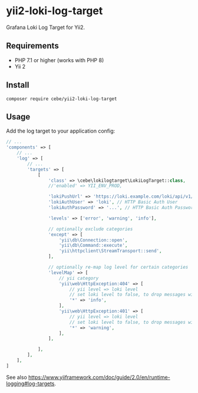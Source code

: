 # yii2-loki-log-target

Grafana Loki Log Target for Yii2.

## Requirements

- PHP 7.1 or higher (works with PHP 8)
- Yii 2

## Install

    composer require cebe/yii2-loki-log-target

## Usage

Add the log target to your application config:

```php
// ...
'components' => [
    // ...
    'log' => [
        // ...
        'targets' => [
            [
                'class' => \cebe\lokilogtarget\LokiLogTarget::class,
                //'enabled' => YII_ENV_PROD,

                'lokiPushUrl' => 'https://loki.example.com/loki/api/v1/push',
                'lokiAuthUser' => 'loki', // HTTP Basic Auth User
                'lokiAuthPassword' => '...', // HTTP Basic Auth Password

                'levels' => ['error', 'warning', 'info'],

                // optionally exclude categories
                'except' => [
                    'yii\db\Connection::open',
                    'yii\db\Command::execute',
                    'yii\httpclient\StreamTransport::send',
                ],

                // optionally re-map log level for certain categories
                'levelMap' => [
                    // yii category
                    'yii\web\HttpException:404' => [
                        // yii level => loki level
                        // set loki level to false, to drop messages with that category
                        '*' => 'info',
                    ],
                    'yii\web\HttpException:401' => [
                        // yii level => loki level
                        // set loki level to false, to drop messages with that category
                        '*' => 'warning',
                    ],
                ],

            ],
        ],
    ],
]
```

See also <https://www.yiiframework.com/doc/guide/2.0/en/runtime-logging#log-targets>.

